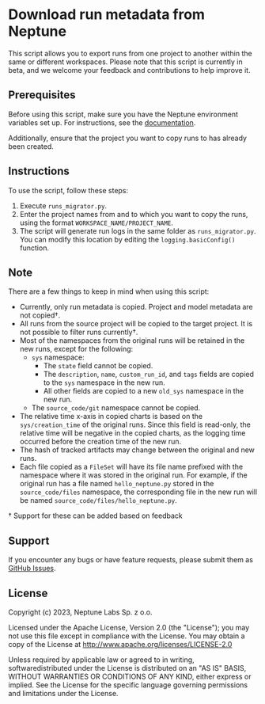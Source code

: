 # Download run metadata from Neptune

This script allows you to export runs from one project to another within the same or different workspaces. Please note that this script is currently in beta, and we welcome your feedback and contributions to help improve it.

## Prerequisites

Before using this script, make sure you have the Neptune environment variables set up. For instructions, see the [documentation](https://docs.neptune.ai/setup/setting_credentials/).

Additionally, ensure that the project you want to copy runs to has already been created.

## Instructions

To use the script, follow these steps:

1. Execute `runs_migrator.py`.
2. Enter the project names from and to which you want to copy the runs, using the format `WORKSPACE_NAME/PROJECT_NAME`.
3. The script will generate run logs in the same folder as `runs_migrator.py`. You can modify this location by editing the `logging.basicConfig()` function.

## Note

There are a few things to keep in mind when using this script:

- Currently, only run metadata is copied. Project and model metadata are not copied†.
- All runs from the source project will be copied to the target project. It is not possible to filter runs currently†.
- Most of the namespaces from the original runs will be retained in the new runs, except for the following:
  - `sys` namespace:
    - The `state` field cannot be copied.
    - The `description`, `name`, `custom_run_id`, and `tags` fields are copied to the `sys` namespace in the new run.
    - All other fields are copied to a new `old_sys` namespace in the new run.
  - The `source_code/git` namespace cannot be copied.
- The relative time x-axis in copied charts is based on the `sys/creation_time` of the original runs. Since this field is read-only, the relative time will be negative in the copied charts, as the logging time occurred before the creation time of the new run.
- The hash of tracked artifacts may change between the original and new runs.
- Each file copied as a `FileSet` will have its file name prefixed with the namespace where it was stored in the original run. For example, if the original run has a file named `hello_neptune.py` stored in the `source_code/files` namespace, the corresponding file in the new run will be named `source_code/files/hello_neptune.py`.

† Support for these can be added based on feedback

## Support

If you encounter any bugs or have feature requests, please submit them as [GitHub Issues](https://github.com/neptune-ai/examples/issues).

## License

Copyright (c) 2023, Neptune Labs Sp. z o.o.

Licensed under the Apache License, Version 2.0 (the "License"); you may not use this file except in compliance with the License. You may obtain a copy of the License at http://www.apache.org/licenses/LICENSE-2.0

Unless required by applicable law or agreed to in writing, softwaredistributed under the License is distributed on an "AS IS" BASIS, WITHOUT WARRANTIES OR CONDITIONS OF ANY KIND, either express or implied.
See the License for the specific language governing permissions and limitations under the License.
